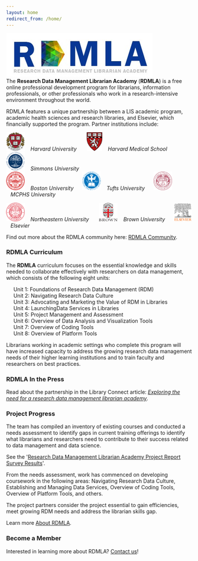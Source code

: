 ```yaml
---
layout: home
redirect_from: /home/
---
```


<img src="images/RDMLA-logo.jpg" alt="RDMLA Logo"> <br>
The **Research Data Management Librarian Academy** (**RDMLA**) is a free online professional development program for librarians, information professionals, or other professionals who work in a research-intensive environment throughout the world. 

RDMLA features a unique partnership between a LIS academic program, academic health sciences and research libraries, and Elsevier, which financially supported the program. Partner institutions include: <br>

<img src="images/harvard.png" alt="Harvard Logo" style="width:50px;height:50px;"> &nbsp;&nbsp;&nbsp;*Harvard University* &nbsp;&nbsp; &nbsp;&nbsp; 
<img src="images/harvard-medical-school.png" alt="Harvard Medical School Logo" style="width:width:50px;height:50px;"> &nbsp;&nbsp;&nbsp;*Harvard Medical School* &nbsp;&nbsp; &nbsp;&nbsp;
<img src="images/simmons.png" alt="Simmons Logo" style="width:width:50px;height:50px;"> &nbsp;&nbsp;&nbsp;*Simmons University* <br>
<img src="images/boston.png" alt="Boston Logo" style="width:50px;height:50px;"> &nbsp;&nbsp;&nbsp;*Boston University*&nbsp;&nbsp; &nbsp;&nbsp;
<img src="images/tufts.png" alt="Tufts Logo" style="width:50px;height:50px;"> &nbsp;&nbsp;&nbsp;*Tufts University*&nbsp;&nbsp;&nbsp; &nbsp;
<img src="images/mcphs.png" alt="MCPHS Logo" style="width:50px;height:50px;"> &nbsp;&nbsp;&nbsp;*MCPHS University*<br>

<img src="images/northeastern.png" alt="Northeastern Logo" style="width:50px;height:50px;"> &nbsp;&nbsp;&nbsp;*Northeastern University* &nbsp;&nbsp;&nbsp; &nbsp;
<img src="images/brown.png" alt="Brown Logo" style="width:50px;height:50px;"> &nbsp;&nbsp;&nbsp;*Brown University*&nbsp;&nbsp; &nbsp;&nbsp;
<img src="images/elsevier.png" alt="Elsevier Logo" style="width:50px;height:50px;"> &nbsp;&nbsp;&nbsp;*Elsevier*<br>

Find out more about the RDMLA community here: <a href="https://rdmla.github.io/home/partners/">RDMLA Community</a>.

### RDMLA Curriculum
The **RDMLA** curriculum focuses on the essential knowledge and skills needed to collaborate effectively with researchers on data management, which consists of the following eight units: 

&nbsp;&nbsp;&nbsp;&nbsp;&nbsp;Unit 1: Foundations of Research Data Management (RDM) <br>
&nbsp;&nbsp;&nbsp;&nbsp;&nbsp;Unit 2: Navigating Research Data Culture <br>
&nbsp;&nbsp;&nbsp;&nbsp;&nbsp;Unit 3: Advocating and Marketing the Value of RDM in Libraries <br>
&nbsp;&nbsp;&nbsp;&nbsp;&nbsp;Unit 4: LaunchingData Services in Libraries <br>
&nbsp;&nbsp;&nbsp;&nbsp;&nbsp;Unit 5: Project Management and Assessment <br>
&nbsp;&nbsp;&nbsp;&nbsp;&nbsp;Unit 6: Overview of Data Analysis and Visualization Tools <br>
&nbsp;&nbsp;&nbsp;&nbsp;&nbsp;Unit 7: Overview of Coding Tools <br>
&nbsp;&nbsp;&nbsp;&nbsp;&nbsp;Unit 8: Overview of Platform Tools <br>

Librarians working in academic settings who complete this program will have increased capacity to address the growing research data management needs of their higher learning institutions and to train faculty and researchers on best practices.
 

### RDMLA In the Press

Read about the partnership in the Library Connect article: <i><a href="https://libraryconnect.elsevier.com/articles/exploring-need-research-data-management-librarian-academy">Exploring the need for a research data management librarian academy</a></i>.

### Project Progress

The team has compiled an inventory of existing courses and conducted a needs assessment to identify gaps in current training offerings to identify what librarians and researchers need to contribute to their success related to data management and data science. 

See the '<a href="https://rdmla.github.io/home/about/">Research Data Management Librarian Academy Project Report Survey Results</a>'.

From the needs assessment, work has commenced on developing coursework in the following areas: Navigating Research Data Culture, Establishing and Managing Data Services, Overview of Coding Tools, Overview of Platform Tools, and others. 

The project partners consider the project essential to gain efficiencies, meet growing RDM needs and address the librarian skills gap.

Learn more <a href="https://rdmla.github.io/about/">About RDMLA</a>.


### Become a Member

Interested in learning more about RDMLA? <a href="https://rdmla.github.io/contact/">Contact us</a>!
